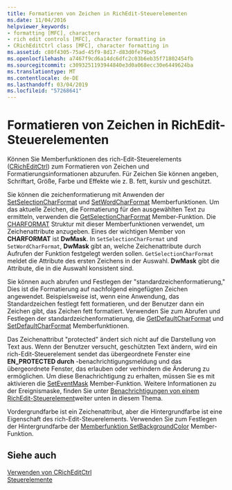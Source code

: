 ```yaml
---
title: Formatieren von Zeichen in RichEdit-Steuerelementen
ms.date: 11/04/2016
helpviewer_keywords:
- formatting [MFC], characters
- rich edit controls [MFC], character formatting in
- CRichEditCtrl class [MFC], character formatting in
ms.assetid: c80f4305-75ad-45f9-8d17-d83d0fe79be5
ms.openlocfilehash: a7467f9cd6a14dc6dfc2c03b6eb35f71802454fb
ms.sourcegitcommit: c3093251193944840e3d0a068ecc30e6449624ba
ms.translationtype: MT
ms.contentlocale: de-DE
ms.lasthandoff: 03/04/2019
ms.locfileid: "57268641"
---
```

# <a name="character-formatting-in-rich-edit-controls"></a>Formatieren von Zeichen in RichEdit-Steuerelementen

Können Sie Memberfunktionen des rich-Edit-Steuerelements ([CRichEditCtrl](../mfc/reference/cricheditctrl-class.md)) zum Formatieren von Zeichen und Formatierungsinformationen abzurufen. Für Zeichen Sie können angeben, Schriftart, Größe, Farbe und Effekte wie z. B. fett, kursiv und geschützt.

Sie können die zeichenformatierung mit Anwenden der [SetSelectionCharFormat](../mfc/reference/cricheditctrl-class.md#setselectioncharformat) und [SetWordCharFormat](../mfc/reference/cricheditctrl-class.md#setwordcharformat) Memberfunktionen. Um das aktuelle Zeichen, die Formatierung für den ausgewählten Text zu ermitteln, verwenden die [GetSelectionCharFormat](../mfc/reference/cricheditctrl-class.md#getselectioncharformat) Member-Funktion. Die [CHARFORMAT](/windows/desktop/api/richedit/ns-richedit-_charformat) Struktur mit dieser Memberfunktionen verwendet, um Zeichenattribute anzugeben. Eines der wichtigen Member von **CHARFORMAT** ist **DwMask**. In `SetSelectionCharFormat` und `SetWordCharFormat`, **DwMask** gibt an, welche Zeichenattribute durch Aufrufen der Funktion festgelegt werden sollen. `GetSelectionCharFormat` meldet die Attribute des ersten Zeichens in der Auswahl. **DwMask** gibt die Attribute, die in die Auswahl konsistent sind.

Sie können auch abrufen und Festlegen der "standardzeichenformatierung," Dies ist die Formatierung auf nachfolgend eingefügten Zeichen angewendet. Beispielsweise ist, wenn eine Anwendung, das Standardzeichen festlegt fett formatieren, und der Benutzer dann ein Zeichen gibt, das Zeichen fett formatiert. Verwenden Sie zum Abrufen und Festlegen der standardzeichenformatierung, die [GetDefaultCharFormat](../mfc/reference/cricheditctrl-class.md#getdefaultcharformat) und [SetDefaultCharFormat](../mfc/reference/cricheditctrl-class.md#setdefaultcharformat) Memberfunktionen.

Das Zeichenattribut "protected" ändert sich nicht auf die Darstellung von Text aus. Wenn der Benutzer versucht, geschützten Text ändern, wird ein rich-Edit-Steuerelement sendet das übergeordnete Fenster eine **EN_PROTECTED durch** -benachrichtigungsmeldung und das übergeordnete Fenster, das erlauben oder verhindern die Änderung zu ermöglichen. Um diese Benachrichtigung zu erhalten, müssen Sie es mit aktivieren die [SetEventMask](../mfc/reference/cricheditctrl-class.md#seteventmask) Member-Funktion. Weitere Informationen zu der Ereignismaske, finden Sie unter [Benachrichtigungen von einem RichEdit-Steuerelement](../mfc/notifications-from-a-rich-edit-control.md)weiter unten in diesem Thema.

Vordergrundfarbe ist ein Zeichenattribut, aber die Hintergrundfarbe ist eine Eigenschaft des rich-Edit-Steuerelements. Verwenden Sie zum Festlegen der Hintergrundfarbe der [Memberfunktion SetBackgroundColor](../mfc/reference/cricheditctrl-class.md#setbackgroundcolor) Member-Funktion.

## <a name="see-also"></a>Siehe auch

[Verwenden von CRichEditCtrl](../mfc/using-cricheditctrl.md)<br/>
[Steuerelemente](../mfc/controls-mfc.md)
